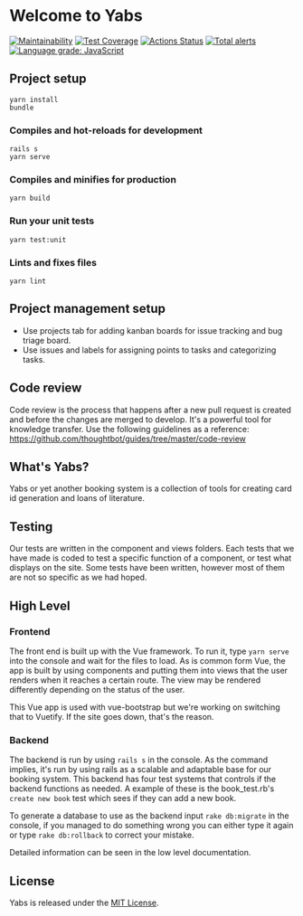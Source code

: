 # Welcome to Yabs

[![Maintainability](https://api.codeclimate.com/v1/badges/d8dce4a40b65883e996b/maintainability)](https://codeclimate.com/github/itggot-TE4/Yabs/maintainability)
[![Test Coverage](https://api.codeclimate.com/v1/badges/d8dce4a40b65883e996b/test_coverage)](https://codeclimate.com/github/itggot-TE4/Yabs/test_coverage)
[![Actions Status](https://github.com/itggot-TE4/Yabs/workflows/Integration/badge.svg)](https://github.com/itggot-TE4/Yabs/actions)
[![Total alerts](https://img.shields.io/lgtm/alerts/g/itggot-TE4/Yabs.svg?logo=lgtm&logoWidth=18)](https://lgtm.com/projects/g/itggot-TE4/Yabs/alerts/)
[![Language grade: JavaScript](https://img.shields.io/lgtm/grade/javascript/g/itggot-TE4/Yabs.svg?logo=lgtm&logoWidth=18)](https://lgtm.com/projects/g/itggot-TE4/Yabs/context:javascript)

## Project setup
```
yarn install
bundle
```

### Compiles and hot-reloads for development
```
rails s
yarn serve
```

### Compiles and minifies for production
```
yarn build
```

### Run your unit tests
```
yarn test:unit
```

### Lints and fixes files
```
yarn lint
```

## Project management setup
- Use projects tab for adding kanban boards for issue tracking and bug triage board.
- Use issues and labels for assigning points to tasks and categorizing tasks.

## Code review
Code review is the process that happens after a new pull request is created and before the changes are merged to develop. It's a powerful tool for knowledge transfer. Use the following guidelines as a reference: https://github.com/thoughtbot/guides/tree/master/code-review

## What's Yabs?
Yabs or yet another booking system is a collection of tools for creating card id generation and loans of literature.

## Testing
Our tests are written in the component and views folders. Each tests that we have made is coded to test a specific function of a component, or test what displays on the site. Some tests have been written, however most of them are not so specific as we had hoped.

## High Level

### Frontend

The front end is built up with the Vue framework. To run it, type `yarn serve` into the console and wait for the files to load. As is common form Vue, the app is built by using components and putting them into views that the user renders when it reaches a certain route. The view may be rendered differently depending on the status of the user.

This Vue app is used with vue-bootstrap but we're working on switching that to Vuetify. If the site goes down, that's the reason.

### Backend

The backend is run by using `rails s` in the console. As the command implies, it's run by using rails as a scalable and adaptable base for our booking system. This backend has four test systems that controls if the backend functions as needed. A example of these is the book_test.rb's `create new book` test which sees if they can add a new book. 

To generate a database to use as the backend input `rake db:migrate` in the console, if you managed to do something wrong you can either type it again or type `rake db:rollback` to correct your mistake.

Detailed information can be seen in the low level documentation.


## License

Yabs is released under the [MIT License](https://opensource.org/licenses/MIT).

